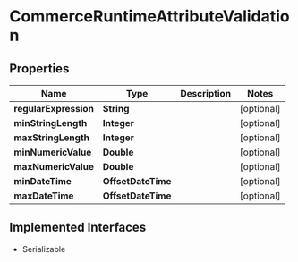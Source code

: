 

# CommerceRuntimeAttributeValidation


## Properties

| Name | Type | Description | Notes |
|------------ | ------------- | ------------- | -------------|
|**regularExpression** | **String** |  |  [optional] |
|**minStringLength** | **Integer** |  |  [optional] |
|**maxStringLength** | **Integer** |  |  [optional] |
|**minNumericValue** | **Double** |  |  [optional] |
|**maxNumericValue** | **Double** |  |  [optional] |
|**minDateTime** | **OffsetDateTime** |  |  [optional] |
|**maxDateTime** | **OffsetDateTime** |  |  [optional] |


## Implemented Interfaces

* Serializable


